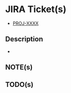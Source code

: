 # JIRA Ticket(s)

<!-- Links to JIRA tickets related to this PR's commits. -->

- [PROJ-XXXX](LINK)

## Description

<!-- A few sentences describing the overall goals of this PR's commits. -->

-

## NOTE(s)

<!-- Notes regarding areas where this PR may have an impact, including deployment considerations as resource import, renaming, recreation, removal, etc. -->

## TODO(s)

<!-- List of any pending related changes discovered while working on this PR. -->
